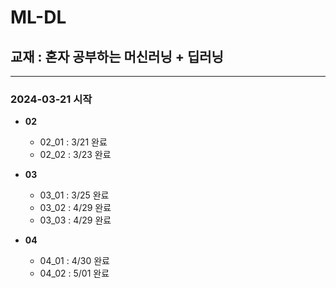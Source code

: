 # ML-DL
## 교재 : 혼자 공부하는 머신러닝 + 딥러닝
--- 
### 2024-03-21 시작

+ **02**

  + 02_01 : 3/21 완료
  + 02_02 : 3/23 완료

+ **03**

  + 03_01 : 3/25 완료
  + 03_02 : 4/29 완료
  + 03_03 : 4/29 완료

+ **04**

  + 04_01 : 4/30 완료
  + 04_02 : 5/01 완료
